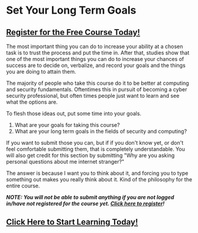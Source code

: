 # Set Your Long Term Goals
##  [Register for the Free Course Today!](https://roppers.thinkific.com/courses/computing-fundamentals)
The most important thing you can do to increase your ability at a chosen task is to trust the process and put the time in. After that, studies show that one of the most important things you can do to increase your chances of success are to decide on, verbalize, and record your goals and the things you are doing to attain them.

The majority of people who take this course do it to be better at computing and security fundamentals. Oftentimes this in pursuit of becoming a cyber security professional, but often times people just want to learn and see what the options are.

To flesh those ideas out, put some time into your goals.

1. What are your goals for taking this course?
2. What are your long term goals in the fields of security and computing?

If you want to submit those you can, but if if you don't know yet, or don't feel comfortable submitting them, that is completely understandable. You will also get credit for this section by submitting "Why are you asking personal questions about me internet stranger?" 

The answer is because I want you to think about it, and forcing you to type something out makes you really think about it. Kind of the philosophy for the entire course. 

***NOTE: You will not be able to submit anything if you are not logged in/have not registered for the course yet. [Click here to register](https://academy.hoppersroppers.org/login/index.php)!***
##  [Click Here to Start Learning Today!](https://roppers.thinkific.com/courses/computing-fundamentals)
